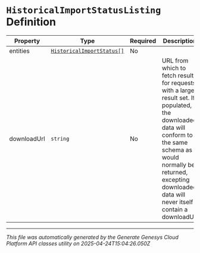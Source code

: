 # `HistoricalImportStatusListing` Definition

| Property | Type | Required | Description |
|----------|------|----------|-------------|
| entities | [`HistoricalImportStatus[]`](historicalimportstatus-definition.md) | No |  |
| downloadUrl | `string` | No | URL from which to fetch results for requests with a large result set. If populated, the downloaded data will conform to the same schema as would normally be returned, excepting downloaded data will never itself contain a downloadUrl |

---

*This file was automatically generated by the Generate Genesys Cloud Platform API classes utility on 2025-04-24T15:04:26.050Z*